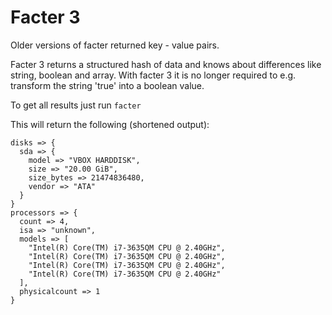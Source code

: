 # Facter 3

Older versions of facter returned key - value pairs.

Facter 3 returns a structured hash of data and knows about differences like string, boolean and array.
With facter 3 it is no longer required to e.g. transform the string 'true' into a boolean value.

To get all results just run ```facter```

This will return the following (shortened output):

    disks => {
      sda => {
        model => "VBOX HARDDISK",
        size => "20.00 GiB",
        size_bytes => 21474836480,
        vendor => "ATA"
      }
    }
    processors => {
      count => 4,
      isa => "unknown",
      models => [
        "Intel(R) Core(TM) i7-3635QM CPU @ 2.40GHz",
        "Intel(R) Core(TM) i7-3635QM CPU @ 2.40GHz",
        "Intel(R) Core(TM) i7-3635QM CPU @ 2.40GHz",
        "Intel(R) Core(TM) i7-3635QM CPU @ 2.40GHz"
      ],
      physicalcount => 1
    }

